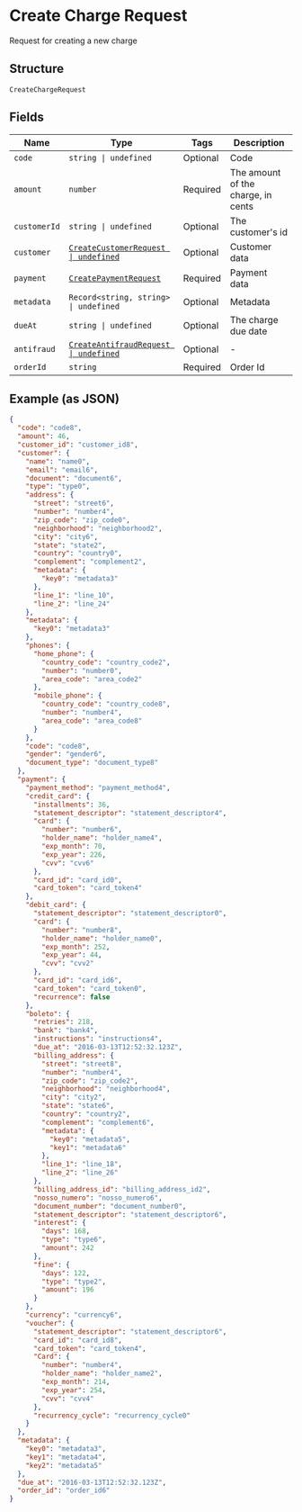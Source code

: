 
# Create Charge Request

Request for creating a new charge

## Structure

`CreateChargeRequest`

## Fields

| Name | Type | Tags | Description |
|  --- | --- | --- | --- |
| `code` | `string \| undefined` | Optional | Code |
| `amount` | `number` | Required | The amount of the charge, in cents |
| `customerId` | `string \| undefined` | Optional | The customer's id |
| `customer` | [`CreateCustomerRequest \| undefined`](../../doc/models/create-customer-request.md) | Optional | Customer data |
| `payment` | [`CreatePaymentRequest`](../../doc/models/create-payment-request.md) | Required | Payment data |
| `metadata` | `Record<string, string> \| undefined` | Optional | Metadata |
| `dueAt` | `string \| undefined` | Optional | The charge due date |
| `antifraud` | [`CreateAntifraudRequest \| undefined`](../../doc/models/create-antifraud-request.md) | Optional | - |
| `orderId` | `string` | Required | Order Id |

## Example (as JSON)

```json
{
  "code": "code8",
  "amount": 46,
  "customer_id": "customer_id8",
  "customer": {
    "name": "name0",
    "email": "email6",
    "document": "document6",
    "type": "type0",
    "address": {
      "street": "street6",
      "number": "number4",
      "zip_code": "zip_code0",
      "neighborhood": "neighborhood2",
      "city": "city6",
      "state": "state2",
      "country": "country0",
      "complement": "complement2",
      "metadata": {
        "key0": "metadata3"
      },
      "line_1": "line_10",
      "line_2": "line_24"
    },
    "metadata": {
      "key0": "metadata3"
    },
    "phones": {
      "home_phone": {
        "country_code": "country_code2",
        "number": "number0",
        "area_code": "area_code2"
      },
      "mobile_phone": {
        "country_code": "country_code8",
        "number": "number4",
        "area_code": "area_code8"
      }
    },
    "code": "code8",
    "gender": "gender6",
    "document_type": "document_type8"
  },
  "payment": {
    "payment_method": "payment_method4",
    "credit_card": {
      "installments": 36,
      "statement_descriptor": "statement_descriptor4",
      "card": {
        "number": "number6",
        "holder_name": "holder_name4",
        "exp_month": 70,
        "exp_year": 226,
        "cvv": "cvv6"
      },
      "card_id": "card_id0",
      "card_token": "card_token4"
    },
    "debit_card": {
      "statement_descriptor": "statement_descriptor0",
      "card": {
        "number": "number8",
        "holder_name": "holder_name0",
        "exp_month": 252,
        "exp_year": 44,
        "cvv": "cvv2"
      },
      "card_id": "card_id6",
      "card_token": "card_token0",
      "recurrence": false
    },
    "boleto": {
      "retries": 218,
      "bank": "bank4",
      "instructions": "instructions4",
      "due_at": "2016-03-13T12:52:32.123Z",
      "billing_address": {
        "street": "street8",
        "number": "number4",
        "zip_code": "zip_code2",
        "neighborhood": "neighborhood4",
        "city": "city2",
        "state": "state6",
        "country": "country2",
        "complement": "complement6",
        "metadata": {
          "key0": "metadata5",
          "key1": "metadata6"
        },
        "line_1": "line_18",
        "line_2": "line_26"
      },
      "billing_address_id": "billing_address_id2",
      "nosso_numero": "nosso_numero6",
      "document_number": "document_number0",
      "statement_descriptor": "statement_descriptor6",
      "interest": {
        "days": 168,
        "type": "type6",
        "amount": 242
      },
      "fine": {
        "days": 122,
        "type": "type2",
        "amount": 196
      }
    },
    "currency": "currency6",
    "voucher": {
      "statement_descriptor": "statement_descriptor6",
      "card_id": "card_id8",
      "card_token": "card_token4",
      "Card": {
        "number": "number4",
        "holder_name": "holder_name2",
        "exp_month": 214,
        "exp_year": 254,
        "cvv": "cvv4"
      },
      "recurrency_cycle": "recurrency_cycle0"
    }
  },
  "metadata": {
    "key0": "metadata3",
    "key1": "metadata4",
    "key2": "metadata5"
  },
  "due_at": "2016-03-13T12:52:32.123Z",
  "order_id": "order_id6"
}
```

